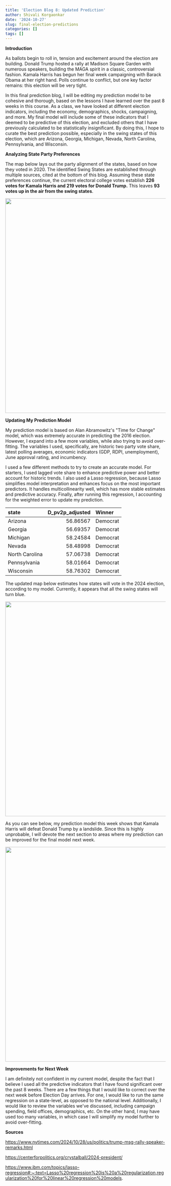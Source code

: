 ```yaml
---
title: 'Election Blog 8: Updated Prediction'
author: Shivali Korgaonkar
date: '2024-10-27'
slug: final-election-predictions
categories: []
tags: []
---
```


**Introduction**

As ballots begin to roll in, tension and excitement around the election are building. Donald Trump hosted a rally at Madison Square Garden with numerous speakers, building the MAGA spirit in a classic, controversial fashion. Kamala Harris has begun her final week campaigning with Barack Obama at her right hand. Polls continue to conflict, but one key factor remains: this election will be very tight.

In this final prediction blog, I will be editing my prediction model to be cohesive and thorough, based on the lessons I have learned over the past 8 weeks in this course. As a class, we have looked at different election indicators, including the economy, demographics, shocks, campaigning, and more. My final model will include some of these indicators that I deemed to be predictive of this election, and excluded others that I have previously calculated to be statistically insignificant. By doing this, I hope to curate the best prediction possible, especially in the swing states of this election, which are Arizona, Georgia, Michigan, Nevada, North Carolina, Pennsylvania, and Wisconsin.
  


**Analyzing State Party Preferences**

The map below lays out the party alignment of the states, based on how they voted in 2020. The identified Swing States are established through multiple sources, cited at the bottom of this blog. Assuming these state preferences continue, the current electoral college votes establish **226 votes for Kamala Harris and 219 votes for Donald Trump.** This leaves **93 votes up in the air from the swing states**.



<img src="{{< blogdown/postref >}}index_files/figure-html/unnamed-chunk-3-1.png" width="672" />

**Updating My Prediction Model**

My prediction model is based on Alan Abramowitz's "Time for Change" model, which was extremely accurate in predicting the 2016 election. However, I expand into a few more variables, while also trying to avoid over-fitting. The variables I used, specifically, are historic two party vote share, latest polling averages, economic indicators (GDP, RDPI, unemployment), June approval rating, and incumbency.

I used a few different methods to try to create an accurate model. For starters, I used lagged vote share to enhance predictive power and better account for historic trends. I also used a Lasso regression, because Lasso simplifies model interpretation and enhances focus on the most important predictors. It handles multicollinearity well, which has more stable estimates and  predictive accuracy. Finally, after running this regression, I accounting for the weighted error to update my prediction.










|state          | D_pv2p_adjusted|Winner   |
|:--------------|---------------:|:--------|
|Arizona        |        56.86567|Democrat |
|Georgia        |        56.69357|Democrat |
|Michigan       |        58.24584|Democrat |
|Nevada         |        58.48998|Democrat |
|North Carolina |        57.06738|Democrat |
|Pennsylvania   |        58.01664|Democrat |
|Wisconsin      |        58.76302|Democrat |



The updated map below estimates how states will vote in the 2024 election, according to my model. Currently, it appears that all the swing states will turn blue.

<img src="{{< blogdown/postref >}}index_files/figure-html/unnamed-chunk-9-1.png" width="672" />

As you can see below, my prediction model this week shows that Kamala Harris will defeat Donald Trump by a landslide. Since this is highly unprobable, I will devote the next section to areas where my prediction can be improved for the final model next week.

<img src="{{< blogdown/postref >}}index_files/figure-html/unnamed-chunk-10-1.png" width="672" />

**Improvements for Next Week**

I am definitely not confident in my current model, despite the fact that I believe I used all the predictive indicators that I have found significant over the past 8 weeks. There are a few things that I would like to correct over the next week before Election Day arrives. For one, I would like to run the same regression on a state-level, as opposed to the national level. Additionally, I would like to review the variables we've discussed, including campaign spending, field offices, demographics, etc. On the other hand, I may have used too many variables, in which case I will simplify my model further to avoid over-fitting. 

**Sources**

https://www.nytimes.com/2024/10/28/us/politics/trump-msg-rally-speaker-remarks.html

https://centerforpolitics.org/crystalball/2024-president/ 

https://www.ibm.com/topics/lasso-regression#:~:text=Lasso%20regression%20is%20a%20regularization,regularization%20for%20linear%20regression%20models.
